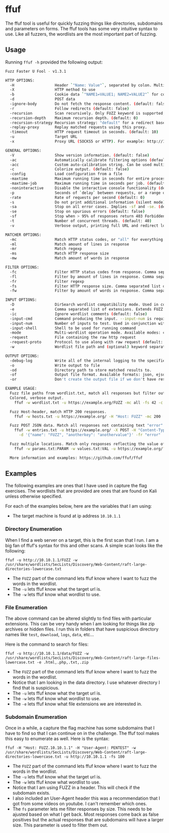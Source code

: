 # ffuf

The ffuf tool is useful for quickly fuzzing things like directories, subdomains and parameters on forms. The ffuf tools has some very intuitive syntax to use. Like all fuzzers, the wordlists are the most important part of fuzzing.

## Usage

Running `ffuf -h` provided the following output:

```bash
Fuzz Faster U Fool - v1.3.1

HTTP OPTIONS:
  -H                  Header `"Name: Value"`, separated by colon. Multiple -H flags are accepted.
  -X                  HTTP method to use
  -b                  Cookie data `"NAME1=VALUE1; NAME2=VALUE2"` for copy as curl functionality.
  -d                  POST data
  -ignore-body        Do not fetch the response content. (default: false)
  -r                  Follow redirects (default: false)
  -recursion          Scan recursively. Only FUZZ keyword is supported, and URL (-u) has to end in it. (default: false)
  -recursion-depth    Maximum recursion depth. (default: 0)
  -recursion-strategy Recursion strategy: "default" for a redirect based, and "greedy" to recurse on all matches (default: default)
  -replay-proxy       Replay matched requests using this proxy.
  -timeout            HTTP request timeout in seconds. (default: 10)
  -u                  Target URL
  -x                  Proxy URL (SOCKS5 or HTTP). For example: http://127.0.0.1:8080 or socks5://127.0.0.1:8080

GENERAL OPTIONS:
  -V                  Show version information. (default: false)
  -ac                 Automatically calibrate filtering options (default: false)
  -acc                Custom auto-calibration string. Can be used multiple times. Implies -ac
  -c                  Colorize output. (default: false)
  -config             Load configuration from a file
  -maxtime            Maximum running time in seconds for entire process. (default: 0)
  -maxtime-job        Maximum running time in seconds per job. (default: 0)
  -noninteractive     Disable the interactive console functionality (default: false)
  -p                  Seconds of `delay` between requests, or a range of random delay. For example "0.1" or "0.1-2.0"
  -rate               Rate of requests per second (default: 0)
  -s                  Do not print additional information (silent mode) (default: false)
  -sa                 Stop on all error cases. Implies -sf and -se. (default: false)
  -se                 Stop on spurious errors (default: false)
  -sf                 Stop when > 95% of responses return 403 Forbidden (default: false)
  -t                  Number of concurrent threads. (default: 40)
  -v                  Verbose output, printing full URL and redirect location (if any) with the results. (default: false)

MATCHER OPTIONS:
  -mc                 Match HTTP status codes, or "all" for everything. (default: 200,204,301,302,307,401,403,405)
  -ml                 Match amount of lines in response
  -mr                 Match regexp
  -ms                 Match HTTP response size
  -mw                 Match amount of words in response

FILTER OPTIONS:
  -fc                 Filter HTTP status codes from response. Comma separated list of codes and ranges
  -fl                 Filter by amount of lines in response. Comma separated list of line counts and ranges
  -fr                 Filter regexp
  -fs                 Filter HTTP response size. Comma separated list of sizes and ranges
  -fw                 Filter by amount of words in response. Comma separated list of word counts and ranges

INPUT OPTIONS:
  -D                  DirSearch wordlist compatibility mode. Used in conjunction with -e flag. (default: false)
  -e                  Comma separated list of extensions. Extends FUZZ keyword.
  -ic                 Ignore wordlist comments (default: false)
  -input-cmd          Command producing the input. --input-num is required when using this input method. Overrides -w.
  -input-num          Number of inputs to test. Used in conjunction with --input-cmd. (default: 100)
  -input-shell        Shell to be used for running command
  -mode               Multi-wordlist operation mode. Available modes: clusterbomb, pitchfork (default: clusterbomb)
  -request            File containing the raw http request
  -request-proto      Protocol to use along with raw request (default: https)
  -w                  Wordlist file path and (optional) keyword separated by colon. eg. '/path/to/wordlist:KEYWORD'

OUTPUT OPTIONS:
  -debug-log          Write all of the internal logging to the specified file.
  -o                  Write output to file
  -od                 Directory path to store matched results to.
  -of                 Output file format. Available formats: json, ejson, html, md, csv, ecsv (or, 'all' for all formats) (default: json)
  -or                 Don't create the output file if we don't have results (default: false)

EXAMPLE USAGE:
  Fuzz file paths from wordlist.txt, match all responses but filter out those with content-size 42.
  Colored, verbose output.
    ffuf -w wordlist.txt -u https://example.org/FUZZ -mc all -fs 42 -c -v

  Fuzz Host-header, match HTTP 200 responses.
    ffuf -w hosts.txt -u https://example.org/ -H "Host: FUZZ" -mc 200

  Fuzz POST JSON data. Match all responses not containing text "error".
    ffuf -w entries.txt -u https://example.org/ -X POST -H "Content-Type: application/json" \
      -d '{"name": "FUZZ", "anotherkey": "anothervalue"}' -fr "error"

  Fuzz multiple locations. Match only responses reflecting the value of "VAL" keyword. Colored.
    ffuf -w params.txt:PARAM -w values.txt:VAL -u https://example.org/?PARAM=VAL -mr "VAL" -c

  More information and examples: https://github.com/ffuf/ffuf
```

## Examples

The following examples are ones that I have used in capture the flag exercises. The wordlists that are provided are ones that are found on Kali unless otherwise specified.

For each of the examples below, here are the variables that I am using:

- The target machine is found at ip address `10.10.1.1`

### Directory Enumeration

When I find a web server on a target, this is the first scan that I run. I am a big fan of ffuf's syntax for this and other scans. A simple scan looks like the following:

`ffuf -u http://10.10.1.1/FUZZ -w /usr/share/wordlists/SecLists/Discovery/Web-Content/raft-large-directories-lowercase.txt`

- The `FUZZ` part of the command lets ffuf know where I want to fuzz the words in the wordlist.
- The `-u` lets ffuf know what the target url is.
- The `-w` lets ffuf know what wordlist to use.

### File Enumeration

The above command can be altered slightly to find files with particular extensions. This can be very handy when I am looking for things like zip archives or hidden files. I run this in folders that have suspicious directory names like `test`, `download`, `logs`, `data`, etc...

Here is the command to search for files:

`ffuf -u http://10.10.1.1/data/FUZZ -w /usr/share/wordlists/SecLists/Discovery/Web-Content/raft-large-files-lowercase.txt -e .html,.php,.txt,.zip`

- The `FUZZ` part of the command lets ffuf know where I want to fuzz the words in the wordlist.
- Notice that I am looking in the data directory. I use whatever directory I find that is suspicious.
- The `-u` lets ffuf know what the target url is.
- The `-w` lets ffuf know what wordlist to use.
- The `-e` lets ffuf know what file extensions we are interested in.

### Subdomain Enumeration

Once in a while, a capture the flag machine has some subdomains that I have to find so that I can continue on in the challenge. The ffuf tool makes this easy to enumerate as well. Here is the syntax:

`ffuf -H "Host: FUZZ.10.10.1.1" -H "User-Agent: PENTEST" -w /usr/share/wordlists/SecLists/Discovery/Web-Content/raft-large-directories-lowercase.txt -u http://10.10.1.1 -fs 100`

- The `FUZZ` part of the command lets ffuf know where I want to fuzz the words in the wordlist.
- The `-u` lets ffuf know what the target url is.
- The `-w` lets ffuf know what wordlist to use.
- Notice that I am using FUZZ in a header. This will check if the subdomain exists.
- I also included an User-Agent header this was a recommendation that I got from some videos on youtube. I can't remember which ones.
- The `fs` parameter lets me filter responses by size. This needs to be ajusted based on what I get back. Most responses come back as false positives but the actual responses that are subdomains will have a larger size. This parameter is used to filter them out.
